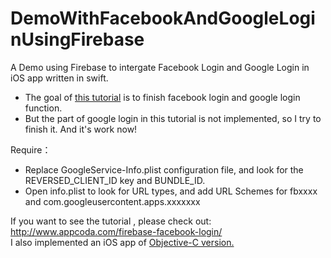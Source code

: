 # DemoWithFacebookAndGoogleLoginUsingFirebase

A Demo using Firebase to intergate Facebook Login and Google Login in iOS app written in swift. 
 
* The goal of <a href="http://www.appcoda.com/firebase-facebook-login/">this tutorial</a> is to finish facebook login and google login function.  
* But the part of google login in this tutorial is not implemented, so I try to finish it. And it's work now!  


Require：
* Replace GoogleService-Info.plist configuration file, and look for the REVERSED_CLIENT_ID key and BUNDLE_ID.
* Open info.plist to look for URL types, and add URL Schemes for fbxxxx and com.googleusercontent.apps.xxxxxxx

If you want to see the tutorial , please check out: http://www.appcoda.com/firebase-facebook-login/  
I also implemented an iOS app of <a href="https://github.com/jhsiao21/SocialLoginDemoUsingFirebase-ObjC">Objective-C version.</a>

